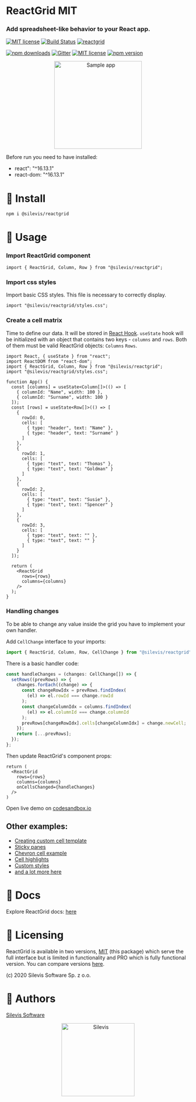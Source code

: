 <p align="center">
  <h1>ReactGrid MIT</h1>

  ### Add spreadsheet-like behavior to your React app. 
</p>
<p align="center">

[![MIT license](https://img.shields.io/badge/License-MIT-blue.svg)](https://github.com/silevis/reactgrid/blob/develop/LICENSE) 
[![Build Status](https://dev.azure.com/Silevis/ReactGrid/_apis/build/status/GitHub-MIT/Upgrade%20version%20and%20publish?branchName=master)](https://dev.azure.com/Silevis/ReactGrid/_build/latest?definitionId=17&branchName=master) 
[![reactgrid](https://img.shields.io/endpoint?url=https://dashboard.cypress.io/badge/simple/hwrqiy&style=flat&logo=cypress)](https://dashboard.cypress.io/projects/hwrqiy/runs)

[![npm downloads](https://img.shields.io/npm/dw/@silevis/reactgrid?label=npm%20downloads)](https://www.npmjs.com/package/@silevis/reactgrid) 
[![Gitter](https://badges.gitter.im/silevis-reactgrid/community.svg)](https://gitter.im/silevis-reactgrid/community?utm_source=badge&utm_medium=badge&utm_campaign=pr-badge) 
[![MIT license](https://david-dm.org/silevis/reactgrid/dev-status.svg)](https://david-dm.org/silevis/reactgrid?type=dev)   [![npm version](https://badge.fury.io/js/%40silevis%2Freactgrid.svg)](https://badge.fury.io/js/%40silevis%2Freactgrid)

</p>


<p align="center">
  <img alt="Sample app" src="https://reactgrid.com/sample.gif" height="240px" />
</p>

Before run you need to have installed:
- react": "^16.13.1"
- react-dom: "^16.13.1"

# 💾 Install

```shell
npm i @silevis/reactgrid
```

# 🧩 Usage

### Import ReactGrid component

```tsx
import { ReactGrid, Column, Row } from "@silevis/reactgrid";
```

###  Import css styles

Import basic CSS styles. This file is necessary to correctly display.

```tsx
import "@silevis/reactgrid/styles.css";
```

### Create a cell matrix

Time to define our data. It will be stored in [React Hook](https://reactjs.org/docs/hooks-intro.html). 
`useState` hook will be initialized with an object that contains two keys - `columns` and `rows`. 
Both of them must be valid ReactGrid objects: `Columns` `Rows`.

```tsx
import React, { useState } from "react";
import ReactDOM from "react-dom";
import { ReactGrid, Column, Row } from "@silevis/reactgrid";
import "@silevis/reactgrid/styles.css";

function App() {
  const [columns] = useState<Column[]>(() => [
    { columnId: "Name", width: 100 },
    { columnId: "Surname", width: 100 }
  ]);
  const [rows] = useState<Row[]>(() => [
    {
      rowId: 0,
      cells: [
        { type: "header", text: "Name" },
        { type: "header", text: "Surname" }
      ]
    },
    {
      rowId: 1,
      cells: [
        { type: "text", text: "Thomas" },
        { type: "text", text: "Goldman" }
      ]
    },
    {
      rowId: 2,
      cells: [
        { type: "text", text: "Susie" },
        { type: "text", text: "Spencer" }
      ]
    },
    {
      rowId: 3,
      cells: [
        { type: "text", text: "" },
        { type: "text", text: "" }
      ]
    }
  ]);

  return (
    <ReactGrid
      rows={rows}
      columns={columns}
    />
  );
}
```

### Handling changes

To be able to change any value inside the grid you have to implement your own handler. 

Add `CellChange` interface to your imports:

```ts
import { ReactGrid, Column, Row, CellChange } from "@silevis/reactgrid";
```

There is a basic handler code:

```ts
const handleChanges = (changes: CellChange[]) => {
  setRows((prevRows) => {
    changes.forEach((change) => {
      const changeRowIdx = prevRows.findIndex(
        (el) => el.rowId === change.rowId
      );
      const changeColumnIdx = columns.findIndex(
        (el) => el.columnId === change.columnId
      );
      prevRows[changeRowIdx].cells[changeColumnIdx] = change.newCell;
    });
    return [...prevRows];
  });
};
```

Then update ReactGrid's component props:

```tsx
return (
  <ReactGrid
    rows={rows}
    columns={columns}
    onCellsChanged={handleChanges}
  />  
)
```

Open live demo on [codesandbox.io](https://codesandbox.io/s/reactgrid-handling-changes-crzfx?file=/src/index.tsx)

## Other examples:
* [Creating custom cell template](https://codesandbox.io/s/reactgrid-creating-new-cell-template-pdiux)
* [Sticky panes](https://codesandbox.io/s/reactgrid-sticky-panes-oikll)
* [Chevron cell example](https://codesandbox.io/s/reactgrid-group-cell-example-fh1di?file=/src/index.tsx)
* [Cell highlights](https://codesandbox.io/s/reactgrid-highlights-8o8gq)
* [Custom styles](https://codesandbox.io/s/reactgrid-custom-styling-buwuw)
* [and a lot more here](https://reactgrid.com/docs/3.1/2-implementing-core-features/)

# 📗 Docs

Explore ReactGrid docs: [here](http://reactgrid.com/docs/)

# 📝 Licensing

ReactGrid is available in two versions, [MIT](https://github.com/silevis/reactgrid/blob/develop/LICENSE) (this package) which serve 
the full interface but is limited in functionality and PRO which is fully functional version. You can compare versions
[here](http://reactgrid.com/feature-comparison/).

(c) 2020 Silevis Software Sp. z o.o.

# 🏢 Authors

[Silevis Software](https://www.silevis.com/)

<p align="center">
  <a href="https://www.silevis.com/">
    <img alt="Silevis" src="https://media.licdn.com/dms/image/C4D0BAQGgkonm5f80mA/company-logo_200_200/0?e=2159024400&v=beta&t=l5Nw-CF55OIxVORSAXOw79DlgSiDakhnYLlkBOMj7s8" width="200" />
  </a>
</p>
